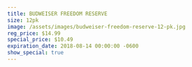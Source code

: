```yaml
---
title: BUDWEISER FREEDOM RESERVE
size: 12pk
image: /assets/images/budweiser-freedom-reserve-12-pk.jpg
reg_price: $14.99
special_price: $10.49
expiration_date: 2018-08-14 00:00:00 -0600
show_special: true
---
```


